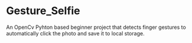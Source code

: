 # Gesture_Selfie
An  OpenCv Pyhton based beginner project that detects finger gestures to automatically click the photo and save it to local storage.
